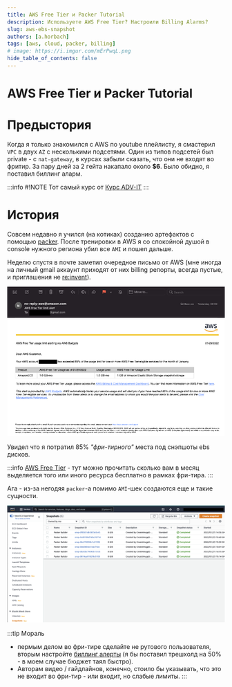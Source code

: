 ```yaml
---
title: AWS Free Tier и Packer Tutorial
description: Используете AWS Free Tier? Настроили Billing Alarms?
slug: aws-ebs-snapshot
authors: [a.horbach]
tags: [aws, cloud, packer, billing]
# image: https://i.imgur.com/mErPwqL.png
hide_table_of_contents: false
---
```

# AWS Free Tier и Packer Tutorial

# Предыстория

Когда я только знакомился с AWS по youtube плейлисту, я смастерил `VPC` в двух `AZ` с несколькими подсетями. Один из типов подсетей был private - с `nat-gateway`, в курсах забыли сказать, что они не входят во фритир. За пару дней за 2 гейта накапало около **$6**. Было обидно, я поставил биллинг аларм.

:::info #!NOTE
Тот самый курс от [Курс ADV-IT](https://www.youtube.com/watch?v=8jbx8O3wuLg&list=PLg5SS_4L6LYsxrZ_4xE_U95AtGsIB96k9)
:::

# История

Совсем недавно я учился (на котиках) созданию артефактов с помощью [packer](./blog/selfmade-vagrant-box). После тренировки в AWS я со спокойной душой в console нужного региона убил все `AMI` и пошел дальше.

Неделю спустя в почте заметил очередное письмо от AWS (мне иногда на личный gmail аккаунт приходят от них billing репорты, всегда пустые, и приглашения не [re:invent](https://reinvent.awsevents.com/)).

![alert](./static/aws-ebs-snapshot-warn.png)

Увидел что я потратил 85% _"фри-тирного"_ места под снэпшоты ebs дисков.

:::info
[AWS Free Tier](https://aws.amazon.com/free/?all-free-tier.sort-by=item.additionalFields.SortRank&all-free-tier.sort-order=asc&awsf.Free%20Tier%20Types=*all&awsf.Free%20Tier%20Categories=*all) - тут можно прочитать сколько вам в месяц выделяется того или иного ресурса бесплатно в рамках фри-тира.
:::

Ага - из-за негодяя `packer`-а помимо `AMI`-шек создаются еще и такие сущности.

![snapshots](./static/aws-console.png)

:::tip Мораль
- пермым делом во фри-тире сделайте не рутового пользователя, вторым настройте [биллинг алерты](https://www.youtube.com/watch?v=XNeAH4dch0g) (я бы поставил трешхолд на 50% - в моем случае бюджет таял быстро). 
- Авторам видео / гайдлайнов, конечно, стоило бы указывать, что это не входит во фри-тир - или входит, но слабые лимиты.
:::
<!--truncate-->
